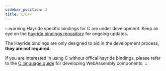 ```yaml
---
sidebar_position: 3
title: C/C++
---
```


:::warning
Hayride specific bindings for C are under development. Keep an eye on the [hayride bindings repository](https://github.com/hayride-dev/bindings) for ongoing updates.

The Hayride bindings are only designed to aid in the development process, **they are not required**. 

If you are interested in using C without offical hayride bindings, please refer to the [C language guide](https://component-model.bytecodealliance.org/language-support/c.html) for developing WebAssembly components.
:::